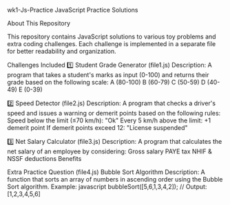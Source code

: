 wk1-Js-Practice
JavaScript Practice Solutions

About This Repository

This repository contains JavaScript solutions to various toy problems and extra coding challenges. Each challenge is implemented in a separate file for better readability and organization.

Challenges Included
1️⃣ Student Grade Generator (file1.js)
Description: A program that takes a student's marks as input (0-100) and returns their grade based on the following scale:
A (80-100)
B (60-79)
C (50-59)
D (40-49)
E (0-39)

2️⃣ Speed Detector (file2.js)
Description: A program that checks a driver's speed and issues a warning or demerit points based on the following rules:
Speed below the limit (≤70 km/h): "Ok"
Every 5 km/h above the limit: +1 demerit point
If demerit points exceed 12: "License suspended"

3️⃣ Net Salary Calculator (file3.js)
Description: A program that calculates the net salary of an employee by considering:
Gross salary
PAYE tax
NHIF & NSSF deductions
Benefits

Extra Practice Question (file4.js)
Bubble Sort Algorithm
Description: A function that sorts an array of numbers in ascending order using the Bubble Sort algorithm.
Example:
javascript
bubbleSort([5,6,1,3,4,2]); // Output: [1,2,3,4,5,6]
